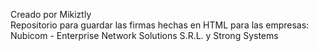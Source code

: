 Creado por Mikiztly <br>
Repositorio para guardar las firmas hechas en HTML para las empresas: Nubicom - Enterprise Network Solutions S.R.L. y Strong Systems

